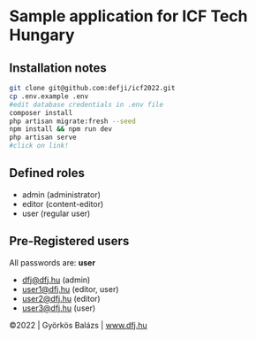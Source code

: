 # Sample application for ICF Tech Hungary

## Installation notes

```sh
git clone git@github.com:defji/icf2022.git
cp .env.example .env
#edit database credentials in .env file
composer install
php artisan migrate:fresh --seed
npm install && npm run dev
php artisan serve
#click on link!
```

## Defined roles

- admin (administrator)
- editor (content-editor)
- user (regular user)

## Pre-Registered users

All passwords are: __user__

- dfj@dfj.hu  (admin)
- user1@dfj.hu (editor, user)
- user2@dfj.hu (editor)
- user3@dfj.hu (user)

©️2022 | Györkös Balázs | www.dfj.hu



